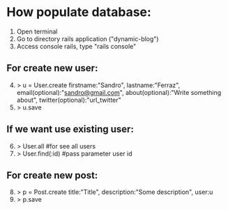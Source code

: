 # How populate database:
1. Open terminal
2. Go to directory rails application ("dynamic-blog")
3. Access console rails, type "rails console"

## For create new user:
4. \> u = User.create firstname:"Sandro", lastname:"Ferraz", email(optional):"sandro@gmail.com", about(optional):"Write something about", twitter(optional):"url_twitter"
5. \> u.save

## If we want use existing user:
6. \> User.all #for see all users
7. \> User.find(:id) #pass parameter user id

## For create new post:
8. \> p = Post.create title:"Title", description:"Some description", user:u
9. \> p.save